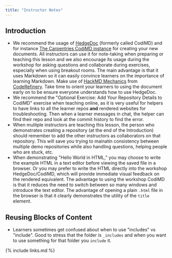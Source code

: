 ```yaml
---
title: "Instructor Notes"
---
```


## Introduction

- We recommend the usage of [HedgeDoc](https://hedgedoc.org) (formerly called CodiMD) and for instance [The Carpentries CodiMD instance](https://codimd.carpentries.org) for creating your new documents.
  All instructors can use it for note-taking when preparing or teaching this lesson and we also encourage
  its usage during the workshop for asking questions and collaborate during exercises, especially when using breakout rooms.
  The main advantage is that it uses Markdown so it can easily convince learners on the importance of learning Markdown.
  Make use of [HackMD Mechanics](https://coderefinery.github.io/manuals/hackmd-mechanics/#basic-controls) from [CodeRefinery](https://coderefinery.org/). Take time to orient your learners to using the document early on to be ensure everyone understands how to use HedgeDoc.
- We recommend the "Optional Exercise: Add Your Repository Details to CodiMD" exercise when teaching online, as it is very 
  useful for helpers to have links to all the learner repos **and** rendered websites for troubleshooting.
  Then when a learner messages in chat, the helper can find their repo and look at the commit history to find the error.
- When mulitple instructors are teaching this lesson,
  the person who demonstrates creating a repository
  (at the end of the Introduction) should remember to add the
  other instructors as collaborators on that repository.
  This will save you trying to mainatin consistency between
  multiple demo repositories while also handling questions,
  helping people who are stuck, etc.
- When demonstrating "Hello World in HTML,"
  you may choose to write the example HTML in a text editor
  before viewing the saved file in a browser.
  Or you may prefer to write the HTML directly into the workshop HedgeDoc/CodiMD,
  which will provide immediate visual feedback on the rendered equivalent.
  The advantage to using the workshop CodiMD is that it reduces the
  need to switch between so many windows and introduce the text editor.
  The advantage of opening a plain `.html` file in the browser is that it
  clearly demonstrates the utility of the `title` element.

## Reusing Blocks of Content

- Learners sometimes get confused about when to use "includes" vs "include".  Good to stress that the folder is `_includes`
      and when you want to use something for that folder you `include` it.
    

{% include links.md %}
